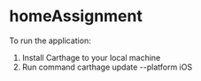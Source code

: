 # homeAssignment
To run the application:
1. Install Carthage to your local machine
2. Run command
carthage update --platform iOS
